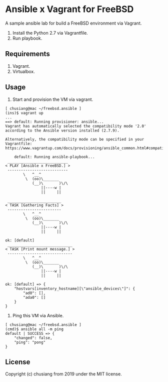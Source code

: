 # Ansible x Vagrant for FreeBSD

A sample ansible lab for build a FreeBSD environment via Vagrant.

1. Install the Python 2.7 via Vagrantfile.
1. Run playbook.

## Requirements

1. Vagrant.
1. Virtualbox.

## Usage

1. Start and provision the VM via vagrant.

  ```
  [ chusiang@mac ~/freebsd.ansible ]
  (ins)$ vagrant up
  ...
  ==> default: Running provisioner: ansible...
  Vagrant has automatically selected the compatibility mode '2.0'
  according to the Ansible version installed (2.7.9).

  Alternatively, the compatibility mode can be specified in your Vagrantfile:
  https://www.vagrantup.com/docs/provisioning/ansible_common.html#compatibility_mode

      default: Running ansible-playbook...
   ___________________________
  < PLAY [Ansible x FreeBSD.] >
   ---------------------------
          \   ^__^
           \  (oo)\_______
              (__)\       )\/\
                  ||----w |
                  ||     ||

   ________________________
  < TASK [Gathering Facts] >
   ------------------------
          \   ^__^
           \  (oo)\_______
              (__)\       )\/\
                  ||----w |
                  ||     ||

  ok: [default]
   _____________________________
  < TASK [Print mount message.] >
   -----------------------------
          \   ^__^
           \  (oo)\_______
              (__)\       )\/\
                  ||----w |
                  ||     ||

  ok: [default] => {
      "hostvars[inventory_hostname][\"ansible_devices\"]": {
          "ad0": [],
          "ada0": []
      }
  }
  ```

1. Ping this VM via Ansible.

  ```
  [ chusiang@mac ~/freebsd.ansible ]
  (cmd)$ ansible all -m ping
  default | SUCCESS => {
      "changed": false,
      "ping": "pong"
  }
  ```

## License

Copyright (c) chusiang from 2019 under the MIT license.
